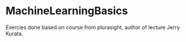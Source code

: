 # MachineLearningBasics
Exercies done based on course from plurasight, author of lecture Jerry Kurata.
